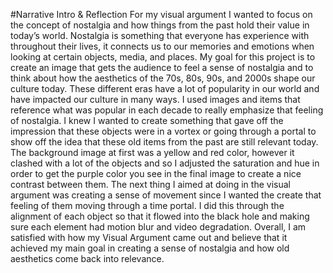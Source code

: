#Narrative Intro & Reflection
For my visual argument I wanted to focus on the concept of nostalgia and how things from the past hold their value in today’s world. Nostalgia is something that everyone has experience with throughout their lives, it connects us to our memories and emotions when looking at certain objects, media, and places. My goal for this project is to create an image that gets the audience to feel a sense of nostalgia and to think about how the aesthetics of the 70s, 80s, 90s, and 2000s shape our culture today. These different eras have a lot of popularity in our world and have impacted our culture in many ways. I used images and items that reference what was popular in each decade to really emphasize that feeling of nostalgia. 
I knew I wanted to create something that gave off the impression that these objects were in a vortex or going through a portal to show off the idea that these old items from the past are still relevant today. The background image at first was a yellow and red color, however it clashed with a lot of the objects and so I adjusted the saturation and hue in order to get the purple color you see in the final image to create a nice contrast between them. The next thing I aimed at doing in the visual argument was creating a sense of movement since I wanted the create that feeling of them moving through a time portal. I did this through the alignment of each object so that it flowed into the black hole and making sure each element had motion blur and video degradation. Overall, I am satisfied with how my Visual Argument came out and believe that it achieved my main goal in creating a sense of nostalgia and how old aesthetics come back into relevance. 
